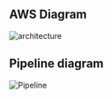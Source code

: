 ## AWS Diagram
![architecture](https://user-images.githubusercontent.com/14042720/141798476-413589e7-0c4f-4346-a305-d723a64c381f.png)

## Pipeline diagram
![Pipeline](https://user-images.githubusercontent.com/14042720/142032681-5b15ccc2-7601-48b9-b48d-5208f29b6e89.png)